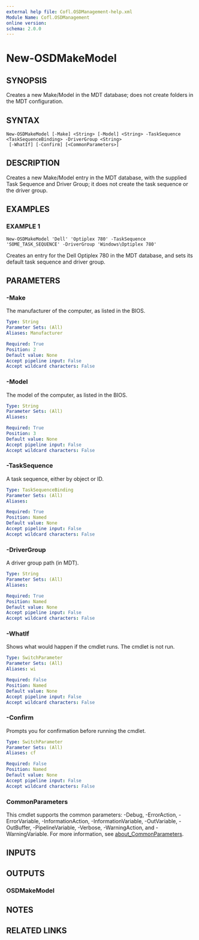 ```yaml
---
external help file: Cofl.OSDManagement-help.xml
Module Name: Cofl.OSDManagement
online version:
schema: 2.0.0
---
```


# New-OSDMakeModel

## SYNOPSIS
Creates a new Make/Model in the MDT database; does not create folders in the MDT configuration.

## SYNTAX

```
New-OSDMakeModel [-Make] <String> [-Model] <String> -TaskSequence <TaskSequenceBinding> -DriverGroup <String>
 [-WhatIf] [-Confirm] [<CommonParameters>]
```

## DESCRIPTION
Creates a new Make/Model entry in the MDT database, with the supplied Task Sequence and Driver Group; it does not create the task sequence or the driver group.

## EXAMPLES

### EXAMPLE 1
```
New-OSDMakeModel 'Dell' 'Optiplex 780' -TaskSequence 'SOME_TASK_SEQUENCE' -DriverGroup 'Windows\Optiplex 780'
```

Creates an entry for the Dell Optiplex 780 in the MDT database, and sets its default task sequence and driver group.

## PARAMETERS

### -Make
The manufacturer of the computer, as listed in the BIOS.

```yaml
Type: String
Parameter Sets: (All)
Aliases: Manufacturer

Required: True
Position: 2
Default value: None
Accept pipeline input: False
Accept wildcard characters: False
```

### -Model
The model of the computer, as listed in the BIOS.

```yaml
Type: String
Parameter Sets: (All)
Aliases:

Required: True
Position: 3
Default value: None
Accept pipeline input: False
Accept wildcard characters: False
```

### -TaskSequence
A task sequence, either by object or ID.

```yaml
Type: TaskSequenceBinding
Parameter Sets: (All)
Aliases:

Required: True
Position: Named
Default value: None
Accept pipeline input: False
Accept wildcard characters: False
```

### -DriverGroup
A driver group path (in MDT).

```yaml
Type: String
Parameter Sets: (All)
Aliases:

Required: True
Position: Named
Default value: None
Accept pipeline input: False
Accept wildcard characters: False
```

### -WhatIf
Shows what would happen if the cmdlet runs.
The cmdlet is not run.

```yaml
Type: SwitchParameter
Parameter Sets: (All)
Aliases: wi

Required: False
Position: Named
Default value: None
Accept pipeline input: False
Accept wildcard characters: False
```

### -Confirm
Prompts you for confirmation before running the cmdlet.

```yaml
Type: SwitchParameter
Parameter Sets: (All)
Aliases: cf

Required: False
Position: Named
Default value: None
Accept pipeline input: False
Accept wildcard characters: False
```

### CommonParameters
This cmdlet supports the common parameters: -Debug, -ErrorAction, -ErrorVariable, -InformationAction, -InformationVariable, -OutVariable, -OutBuffer, -PipelineVariable, -Verbose, -WarningAction, and -WarningVariable. For more information, see [about_CommonParameters](http://go.microsoft.com/fwlink/?LinkID=113216).

## INPUTS

## OUTPUTS

### OSDMakeModel

## NOTES

## RELATED LINKS
